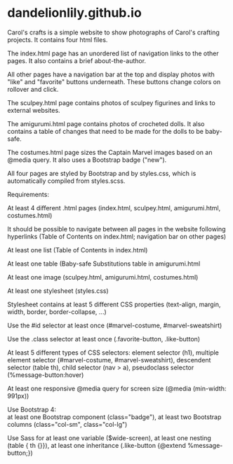 # dandelionlily.github.io

Carol's crafts is a simple website to show photographs of Carol's crafting projects. It contains four html files.

The index.html page has an unordered list of navigation links to the other pages. It also contains a brief about-the-author.

All other pages have a navigation bar at the top and display photos with "like" and "favorite" buttons underneath. These buttons change colors on rollover and click.

The sculpey.html page contains photos of sculpey figurines and links to external websites.

The amigurumi.html page contains photos of crocheted dolls. It also contains a table of changes that need to be made for the dolls to be baby-safe.

The costumes.html page sizes the Captain Marvel images based on an @media query. It also uses a Bootstrap badge ("new").

All four pages are styled by Bootstrap and by styles.css, which is automatically compiled from styles.scss.



Requirements:

  At least 4 different .html pages (index.html, sculpey.html, amigurumi.html, costumes.html)
  
  It should be possible to navigate between all pages in the website following hyperlinks (Table of Contents on index.html; navigation bar on other pages)
  
  At least one list (Table of Contents in index.html)
  
  At least one table (Baby-safe Substitutions table in amigurumi.html
  
  At least one image (sculpey.html, amigurumi.html, costumes.html)
  
  At least one stylesheet (styles.css)
  
  Stylesheet contains at least 5 different CSS properties (text-align, margin, width, border, border-collapse, ...)
  
  Use the #id selector at least once (#marvel-costume, #marvel-sweatshirt)
  
  Use the .class selector at least once (.favorite-button, .like-button)
  
  At least 5 different types of CSS selectors: 
    element selector (h1), 
    multiple element selector (#marvel-costume, #marvel-sweatshirt), 
    descendent selector (table th), 
    child selector (nav > a), 
    pseudoclass selector (%message-button:hover)
    
  At least one responsive @media query for screen size (@media (min-width: 991px))
  
  Use Bootstrap 4:  
    at least one Bootstrap component (class="badge"), 
    at least two Bootstrap columns (class="col-sm", class="col-lg")
    
  Use Sass for at least one variable ($wide-screen), 
    at least one nesting (table { th {}}), 
    at least one inheritance (.like-button {@extend %message-button;})
  

